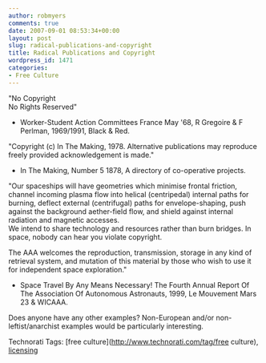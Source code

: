```yaml
---
author: robmyers
comments: true
date: 2007-09-01 08:53:34+00:00
layout: post
slug: radical-publications-and-copyright
title: Radical Publications and Copyright
wordpress_id: 1471
categories:
- Free Culture
---
```


"No Copyright  
No Rights Reserved"  
  
- Worker-Student Action Committees France May '68, R Gregoire & F Perlman, 1969/1991,  Black & Red.  
  
"Copyright (c) In The Making, 1978. Alternative publications may reproduce freely provided acknowledgement is made."  
  
- In The Making, Number 5 1878, A directory of co-operative projects.  
  
"Our spaceships will have geometries which minimise frontal friction, channel incoming plasma flow into helical (centripedal) internal paths for burning, deflect external (centrifugal) paths for envelope-shaping, push against the background aether-field flow, and shield against internal radiation and magnetic accesses.  
We intend to share technology and resources rather than burn bridges. In space, nobody can hear you violate copyright.  
  
  
The AAA welcomes the reproduction, transmission, storage in any kind of retrieval system, and mutation of this material by those who wish to use it for independent space exploration."  
  
- Space Travel By Any Means Necessary! The Fourth Annual Report Of The Association Of Autonomous Astronauts, 1999, Le Mouvement Mars 23 & WICAAA.  
  
Does anyone have any other examples? Non-European and/or non-leftist/anarchist examples would be particularly interesting.  


Technorati Tags: [free culture](http://www.technorati.com/tag/free culture), [licensing](http://www.technorati.com/tag/licensing)

  


